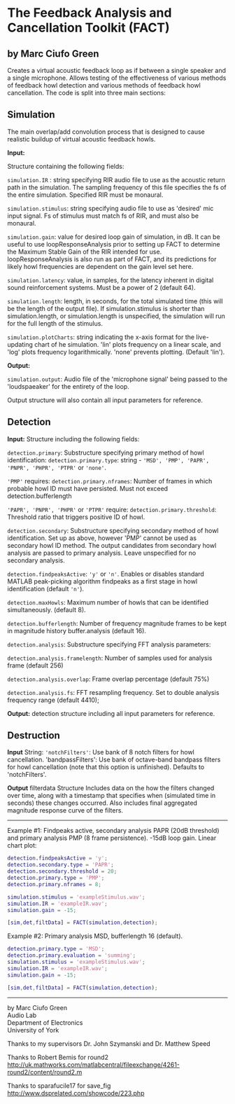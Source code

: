 The Feedback Analysis and Cancellation Toolkit (FACT)
========================

by Marc Ciufo Green
-------------------

Creates a virtual acoustic feedback loop as if between a single speaker and a single
microphone. Allows testing of the effectiveness of various methods of feedback howl
detection and various methods of feedback howl cancellation. The code is split into three
main sections:

Simulation
------------

The main overlap/add convolution process that is designed to cause realistic buildup of
virtual acoustic feedback howls.

__Input:__

Structure containing the following fields:

`simulation.IR` : string specifying RIR audio file to use as the acoustic return path in the
simulation. The sampling frequency of this file specifies the fs of the entire simulation.
Specified RIR must be monaural.

`simulation.stimulus`: string specifying audio file to use as 'desired' mic input signal. Fs
of stimulus must match fs of RIR, and must also be monaural.

`simulation.gain`: value for desired loop gain of simulation, in dB. It can be useful to use
loopResponseAnalysis prior to setting up FACT to determine the Maximum Stable Gain of the
RIR intended for use. loopResponseAnalysis is also run as part of FACT, and its predictions
for likely howl frequencies are dependent on the gain level set here.

`simulation.latency`: value, in samples, for the latency inherent in digital sound
reinforcement systems. Must be a power of 2 (default 64).

`simulation.length`: length, in seconds, for the total simulated time (this will be the
length of the output file). If simulation.stimulus is shorter than simulation.length, or
simulation.length is unspecified, the simulation will run for the full length of the
stimulus.

`simulation.plotCharts`: string indicating the x-axis format for the live-updating chart of
he simulation. 'lin' plots frequency on a linear scale, and 'log' plots frequency
logarithmically. 'none' prevents plotting. (Default 'lin').

__Output:__

`simulation.output`: Audio file of the 'microphone signal' being passed to the 'loudspaeaker'
for the entirety of the loop.

Output structure will also contain all input parameters for reference.

Detection
-----------

__Input:__ 
Structure including the following fields:

`detection.primary`: Substructure specifying primary method of howl identification:
`detection.primary.type`: string - ``'MSD', 'PMP', 'PAPR', 'PNPR', 'PHPR', 'PTPR'`` or `'none'`.

`'PMP'` requires:
`detection.primary.nframes`: Number of frames in which probable howl ID must have persisted.
Must not exceed detection.bufferlength

`'PAPR', 'PNPR', 'PHPR'` or `'PTPR'` require:
`detection.primary.threshold`: Threshold ratio that triggers positive ID of howl.

`detection.secondary`: Substructure specifying secondary method of howl identification. Set
up as above, however 'PMP' cannot be used as secondary howl ID method. The output
candidates from secondary howl analysis are passed to primary analysis. Leave unspecified
for no secondary analysis.

`detection.findpeaksActive`: `'y'` or `'n'`. Enables or disables standard MATLAB peak-picking
algorithm findpeaks as a first stage in howl identification (default `'n'`).

`detection.maxHowls`: Maximum number of howls that can be identified simultaneously.
(default 8).

`detection.bufferlength`: Number of frequency magnitude frames to be kept in magnitude
history buffer.analysis (default 16).

`detection.analysis`: Substructure specifying FFT analysis parameters:

`detection.analysis.framelength`: Number of samples used for analysis frame (default 256)

`detection.analysis.overlap`: Frame overlap percentage (default 75%)

`detection.analysis.fs`: FFT resampling frequency. Set to double analysis frequency range
(default 4410);

__Output:__ detection structure including all input parameters for reference.

Destruction
-------------

__Input__ String:
`'notchFilters'`: Use bank of 8 notch filters for howl cancellation.
'bandpassFilters': Use bank of octave-band bandpass filters for howl cancellation (note
that this option is unfinished). Defaults to 'notchFilters'.

__Output__ filterdata Structure
Includes data on the how the filters changed over time, along with a timestamp that
specifies when (simulated time in seconds) these changes occurred. Also includes final
aggregated magnitude response curve of the filters.

---

Example #1: Findpeaks active, secondary analysis PAPR (20dB threshold) and primary analysis
PMP (8 frame persistence). -15dB loop gain. Linear chart plot:

```MATLAB
detection.findpeaksActive = 'y';
detection.secondary.type = 'PAPR';
detection.secondary.threshold = 20;
detection.primary.type = 'PMP';
detection.primary.nframes = 8;

simulation.stimulus = 'exampleStimulus.wav';
simulation.IR = 'exampleIR.wav';
simulation.gain = -15;

[sim,det,filtData] = FACT(simulation,detection);
```

Example #2: Primary analysis MSD, bufferlength 16 (default).

```MATLAB
detection.primary.type = 'MSD';
detection.primary.evaluation = 'summing';
simulation.stimulus = 'exampleStimulus.wav';
simulation.IR = 'exampleIR.wav';
simulation.gain = -15;

[sim,det,filtData] = FACT(simulation,detection);
```

---

by Marc Ciufo Green  
Audio Lab  
Department of Electronics  
University of York  

Thanks to my supervisors Dr. John Szymanski and Dr. Matthew Speed

Thanks to Robert Bemis for round2  
http://uk.mathworks.com/matlabcentral/fileexchange/4261-round2/content/round2.m

Thanks to sparafucile17 for save_fig  
http://www.dsprelated.com/showcode/223.php
